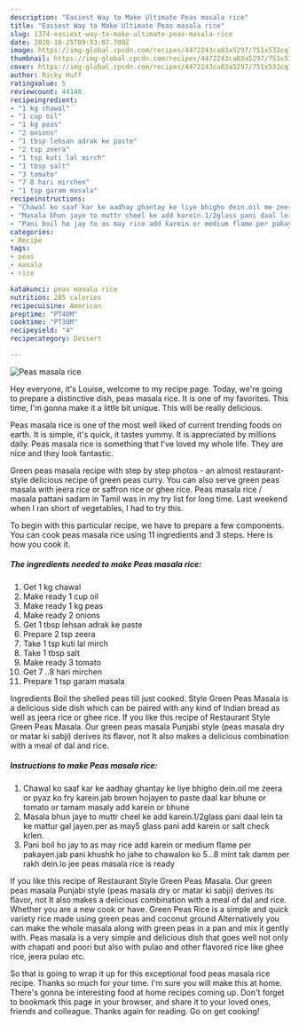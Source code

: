 ```yaml
---
description: "Easiest Way to Make Ultimate Peas masala rice"
title: "Easiest Way to Make Ultimate Peas masala rice"
slug: 1374-easiest-way-to-make-ultimate-peas-masala-rice
date: 2020-10-25T09:53:07.708Z
image: https://img-global.cpcdn.com/recipes/4472243ca83a5297/751x532cq70/peas-masala-rice-recipe-main-photo.jpg
thumbnail: https://img-global.cpcdn.com/recipes/4472243ca83a5297/751x532cq70/peas-masala-rice-recipe-main-photo.jpg
cover: https://img-global.cpcdn.com/recipes/4472243ca83a5297/751x532cq70/peas-masala-rice-recipe-main-photo.jpg
author: Ricky Huff
ratingvalue: 5
reviewcount: 44148
recipeingredient:
- "1 kg chawal"
- "1 cup oil"
- "1 kg peas"
- "2 onions"
- "1 tbsp lehsan adrak ke paste"
- "2 tsp zeera"
- "1 tsp kuti lal mirch"
- "1 tbsp salt"
- "3 tomato"
- "7 8 hari mirchen"
- "1 tsp garam masala"
recipeinstructions:
- "Chawal ko saaf kar ke aadhay ghantay ke liye bhigho dein.oil me zeera or pyaz ko fry karein.jab brown hojayen to paste daal kar bhune or tomato or tamam masaly add karein or bhune"
- "Masala bhun jaye to muttr cheel ke add karein.1/2glass pani daal lein ta ke mattur gal jayen.per as may5 glass pani add karein or salt check krlen."
- "Pani boil ho jay to as may rice add karein or medium flame per pakayen.jab pani khushk ho jahe to chawalon ko 5...8 mint tak damm per rakh dein.lo jee peas masala rice is ready"
categories:
- Recipe
tags:
- peas
- masala
- rice

katakunci: peas masala rice 
nutrition: 285 calories
recipecuisine: American
preptime: "PT40M"
cooktime: "PT30M"
recipeyield: "4"
recipecategory: Dessert

---
```



![Peas masala rice](https://img-global.cpcdn.com/recipes/4472243ca83a5297/751x532cq70/peas-masala-rice-recipe-main-photo.jpg)

Hey everyone, it's Louise, welcome to my recipe page. Today, we're going to prepare a distinctive dish, peas masala rice. It is one of my favorites. This time, I'm gonna make it a little bit unique. This will be really delicious.

Peas masala rice is one of the most well liked of current trending foods on earth. It is simple, it's quick, it tastes yummy. It is appreciated by millions daily. Peas masala rice is something that I've loved my whole life. They are nice and they look fantastic.

Green peas masala recipe with step by step photos - an almost restaurant-style delicious recipe of green peas curry. You can also serve green peas masala with jeera rice or saffron rice or ghee rice. Peas masala rice / masala pattani sadam in Tamil was in my try list for long time. Last weekend when I ran short of vegetables, I had to try this.


To begin with this particular recipe, we have to prepare a few components. You can cook peas masala rice using 11 ingredients and 3 steps. Here is how you cook it.

<!--inarticleads1-->

##### The ingredients needed to make Peas masala rice:

1. Get 1 kg chawal
1. Make ready 1 cup oil
1. Make ready 1 kg peas
1. Make ready 2 onions
1. Get 1 tbsp lehsan adrak ke paste
1. Prepare 2 tsp zeera
1. Take 1 tsp kuti lal mirch
1. Take 1 tbsp salt
1. Make ready 3 tomato
1. Get 7 ..8 hari mirchen
1. Prepare 1 tsp garam masala


Ingredients Boil the shelled peas till just cooked. Style Green Peas Masala is a delicious side dish which can be paired with any kind of Indian bread as well as jeera rice or ghee rice. If you like this recipe of Restaurant Style Green Peas Masala. Our green peas masala Punjabi style (peas masala dry or matar ki sabji) derives its flavor, not It also makes a delicious combination with a meal of dal and rice. 

<!--inarticleads2-->

##### Instructions to make Peas masala rice:

1. Chawal ko saaf kar ke aadhay ghantay ke liye bhigho dein.oil me zeera or pyaz ko fry karein.jab brown hojayen to paste daal kar bhune or tomato or tamam masaly add karein or bhune
1. Masala bhun jaye to muttr cheel ke add karein.1/2glass pani daal lein ta ke mattur gal jayen.per as may5 glass pani add karein or salt check krlen.
1. Pani boil ho jay to as may rice add karein or medium flame per pakayen.jab pani khushk ho jahe to chawalon ko 5...8 mint tak damm per rakh dein.lo jee peas masala rice is ready


If you like this recipe of Restaurant Style Green Peas Masala. Our green peas masala Punjabi style (peas masala dry or matar ki sabji) derives its flavor, not It also makes a delicious combination with a meal of dal and rice. Whether you are a new cook or have. Green Peas Rice is a simple and quick variety rice made using green peas and coconut ground Alternatively you can make the whole masala along with green peas in a pan and mix it gently with. Peas masala is a very simple and delicious dish that goes well not only with chapati and poori but also with pulao and other flavored rice like ghee rice, jeera pulao etc. 

So that is going to wrap it up for this exceptional food peas masala rice recipe. Thanks so much for your time. I'm sure you will make this at home. There's gonna be interesting food at home recipes coming up. Don't forget to bookmark this page in your browser, and share it to your loved ones, friends and colleague. Thanks again for reading. Go on get cooking!
